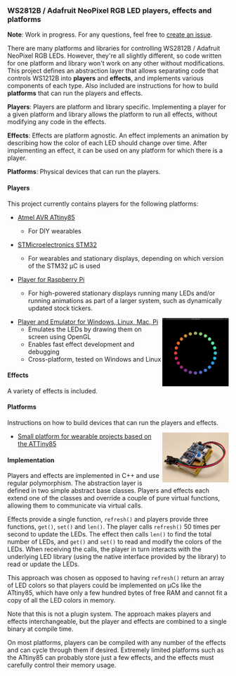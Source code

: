 ### WS2812B / Adafruit NeoPixel RGB LED players, effects and platforms

**Note**: Work in progress. For any questions, feel free to [create an issue](https://github.com/rogerdahl/ws2812b-neopixel-stuff/issues/new).

There are many platforms and libraries for controlling WS2812B / Adafruit NeoPixel RGB LEDs. However, they're all slightly different, so code written for one platform and library won't work on any other without modifications. This project defines an abstraction layer that allows separating code that controls WS1212B into **players** and **effects**, and implements various components of each type. Also included are instructions for how to build **platforms** that can run the players and effects.

**Players**: Players are platform and library specific. Implementing a player for a given platform and library allows the platform to run all effects, without modifying any code in the effects.  

**Effects**: Effects are platform agnostic. An effect implements an animation by describing how the color of each LED should change over time. After implementing an effect, it can be used on any platform for which there is a player.

**Platforms**: Physical devices that can run the players.

#### Players

This project currently contains players for the following platforms:
 
* [Atmel AVR ATtiny85](players/attiny85)
    * For DIY wearables


* [STMicroelectronics STM32](players/stm32)
    * For wearables and stationary displays, depending on which version of the STM32 μC is used
   

* [Player for Raspberry Pi](players/raspberrypi)
    * For high-powered stationary displays running many LEDs and/or running animations as part of a larger system, such as dynamically updated stock tickers.


<img align="right" width="30%" src="players/emulator/screenshot.png">   

* [Player and Emulator for Windows, Linux, Mac, Pi](players/emulator)
    * Emulates the LEDs by drawing them on screen using OpenGL
    * Enables fast effect development and debugging
    * Cross-platform, tested on Windows and Linux


#### Effects
 
A variety of effects is included. 


#### Platforms

Instructions on how to build devices that can run the players and effects.

<img align="right" width="30%" src="platforms/attiny85/1_top.jpg">

* [Small platform for wearable projects based on the ATTiny85](platforms/attiny85)


#### Implementation

Players and effects are implemented in C++ and use regular polymorphism. The abstraction layer is defined in two simple abstract base classes. Players and effects each extend one of the classes and override a couple of pure virtual functions, allowing them to communicate via virtual calls.

Effects provide a single function, `refresh()` and players provide three functions, `get()`, `set()` and `len()`. The player calls `refresh()` 50 times per second to update the LEDs. The effect then calls `len()` to find the total number of LEDs, and `get()` and `set()` to read and modify the colors of the LEDs. When receiving the calls, the player in turn interacts with the underlying LED library (using the native interface provided by the library) to read or update the LEDs.   

This approach was chosen as opposed to having `refresh()` return an array of LED colors so that players could be implemented on μCs like the ATtiny85, which have only a few hundred bytes of free RAM and cannot fit a copy of all the LED colors in memory.    

Note that this is not a plugin system. The approach makes players and effects interchangeable, but the player and effects are combined to a single binary at compile time.

On most platforms, players can be compiled with any number of the effects and can cycle through them if desired. Extremely limited platforms such as the ATtiny85 can probably store just a few effects, and the effects must carefully control their memory usage. 
